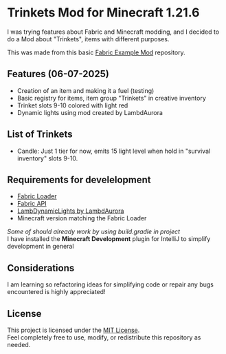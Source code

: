 # Trinkets Mod for Minecraft 1.21.6

I was trying features about Fabric and Minecraft modding, and I decided to do a Mod about "Trinkets", items with different purposes.

This was made from this basic [Fabric Example Mod](https://github.com/FabricMC/fabric-example-mod) repository.

## Features (06-07-2025)

- Creation of an item and making it a fuel (testing)
- Basic registry for items, item group "Trinkets" in creative inventory
- Trinket slots 9-10 colored with light red
- Dynamic lights using mod created by LambdAurora

## List of Trinkets

- Candle: Just 1 tier for now, emits 15 light level when hold in "survival inventory" slots 9-10.

## Requirements for develelopment

- [Fabric Loader](https://fabricmc.net/)
- [Fabric API](https://modrinth.com/mod/fabric-api)
- [LambDynamicLights by LambdAurora](https://lambdaurora.dev/projects/lambdynamiclights/docs/v4/)
- Minecraft version matching the Fabric Loader

*Some of should already work by using build.gradle in project*  
I have installed the **Minecraft Development** plugin for IntelliJ to simplify development in general

## Considerations

I am learning so refactoring ideas for simplifying code or repair any bugs encountered is highly appreciated!

## License

This project is licensed under the [MIT License](LICENSE).  
Feel completely free to use, modify, or redistribute this repository as needed.

